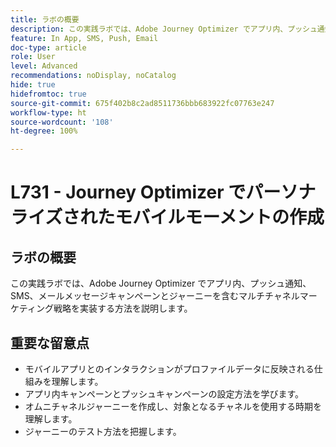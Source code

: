 ```yaml
---
title: ラボの概要
description: この実践ラボでは、Adobe Journey Optimizer でアプリ内、プッシュ通知、SMS、メールメッセージキャンペーンとジャーニーを含むマルチチャネルマーケティング戦略を実装する方法を説明します。
feature: In App, SMS, Push, Email
doc-type: article
role: User
level: Advanced
recommendations: noDisplay, noCatalog
hide: true
hidefromtoc: true
source-git-commit: 675f402b8c2ad8511736bbb683922fc07763e247
workflow-type: ht
source-wordcount: '108'
ht-degree: 100%

---
```



# L731 - Journey Optimizer でパーソナライズされたモバイルモーメントの作成

## ラボの概要

この実践ラボでは、Adobe Journey Optimizer でアプリ内、プッシュ通知、SMS、メールメッセージキャンペーンとジャーニーを含むマルチチャネルマーケティング戦略を実装する方法を説明します。

## 重要な留意点

* モバイルアプリとのインタラクションがプロファイルデータに反映される仕組みを理解します。
* アプリ内キャンペーンとプッシュキャンペーンの設定方法を学びます。
* オムニチャネルジャーニーを作成し、対象となるチャネルを使用する時期を理解します。
* ジャーニーのテスト方法を把握します。
